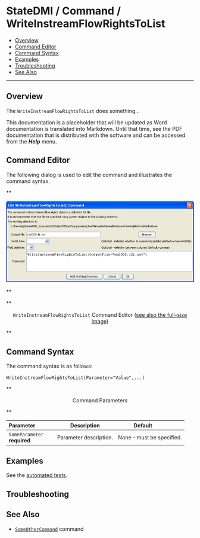 # StateDMI / Command / WriteInstreamFlowRightsToList #

* [Overview](#overview)
* [Command Editor](#command-editor)
* [Command Syntax](#command-syntax)
* [Examples](#examples)
* [Troubleshooting](#troubleshooting)
* [See Also](#see-also)

-------------------------

## Overview ##

The `WriteInstreamFlowRightsToList` does something...

This documentation is a placeholder that will be updated as Word documentation is translated into Markdown.
Until that time, see the PDF documentation that is distributed with the software and can be accessed
from the ***Help*** menu.

## Command Editor ##

The following dialog is used to edit the command and illustrates the command syntax.

**<p style="text-align: center;">
![WriteInstreamFlowRightsToList](WriteInstreamFlowRightsToList.png)
</p>**

**<p style="text-align: center;">
`WriteInstreamFlowRightsToList` Command Editor (<a href="../WriteInstreamFlowRightsToList.png">see also the full-size image</a>)
</p>**

## Command Syntax ##

The command syntax is as follows:

```text
WriteInstreamFlowRightsToList(Parameter="Value",...)
```
**<p style="text-align: center;">
Command Parameters
</p>**

| **Parameter**&nbsp;&nbsp;&nbsp;&nbsp;&nbsp;&nbsp;&nbsp;&nbsp;&nbsp;&nbsp;&nbsp;&nbsp; | **Description** | **Default**&nbsp;&nbsp;&nbsp;&nbsp;&nbsp;&nbsp;&nbsp;&nbsp;&nbsp;&nbsp; |
| --------------|-----------------|----------------- |
|`SomeParameter`<br>**required**|Parameter description.|None – must be specified.|

## Examples ##

See the [automated tests](https://github.com/OpenCDSS/cdss-app-statedmi-test/tree/master/test/regression/commands/WriteInstreamFlowRightsToList).

## Troubleshooting ##

## See Also ##

* [`SomeOtherCommand`](../SomeOtherCommand/SomeOtherCommand) command
